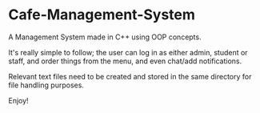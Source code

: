 # Cafe-Management-System

A Management System made in C++ using OOP concepts.

It's really simple to follow; the user can log in as either admin, student or staff, and order things from the menu, and even chat/add notifications.

Relevant text files need to be created and stored in the same directory for file handling purposes.

Enjoy!
